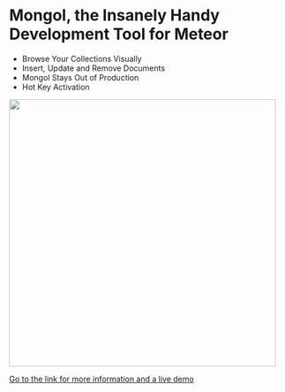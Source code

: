 # Mongol, the Insanely Handy Development Tool for Meteor
- Browse Your Collections Visually
- Insert, Update and Remove Documents
- Mongol Stays Out of Production
- Hot Key Activation

<a href="http://mongol.meteor.com"><img src="https://raw.githubusercontent.com/msavin/MongoInspector/master/screenshot.png" width="483"><br>

Go to the link for more information and a live demo</a>